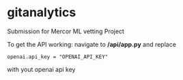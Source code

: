 # gitanalytics

Submission for Mercor ML vetting Project

To get the API working:
navigate to **/api/app.py** and replace 
```
openai.api_key = "OPENAI_API_KEY"
```
with yout openai api key
